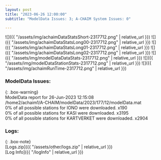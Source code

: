 ```yaml
---
layout: post
title: "2023-06-26 12:00:00"
subtitle: "ModelData Issues: 3; A-CHAIM System Issues: 0"

---
```


![]({{ "/assets/img/achaimDataStatsShort-2317712.png" | relative_url }})
![]({{ "/assets/img/achaimDataStatsLong00-2317712.png" | relative_url }})
![]({{ "/assets/img/achaimDataStatsLong01-2317712.png" | relative_url }})
![]({{ "/assets/img/achaimDataStatsLong02-2317712.png" | relative_url }})
![]({{ "/assets/img/modelDataDataStats-2317712.png" | relative_url }})
![]({{ "/assets/img/modelDataStationStats-2317712.png" | relative_url }})
![]({{ "/assets/img/achaimRunTime-2317712.png" | relative_url }})


### ModelData Issues:  
  
{: .box-warning}  
 ModelData report for 26-Jun-2023 12:15:08   
 /home2/achaim1/A-CHAIM/modelData/2023/177/12/modelData.mat   
 0% of all possible stations for IONO were downloaded. x190   
 0% of all possible stations for KASI were downloaded. x3195   
 0% of all possible stations for KARTVERKET were downloaded. x2904   
  


### Logs:  
  
{: .box-note}  
[Logs.zip]({{ "/assets/other/logs.zip" | relative_url }})  
[Log Info]({{ "/logInfo" | relative_url }})  

